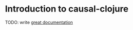 # Introduction to causal-clojure

TODO: write [great documentation](http://jacobian.org/writing/what-to-write/)
